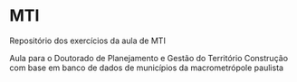 # MTI
Repositório dos exercícios da aula de MTI


Aula para o Doutorado de Planejamento e Gestão do Território
Construção com base em banco de dados de municípios da macrometrópole paulista